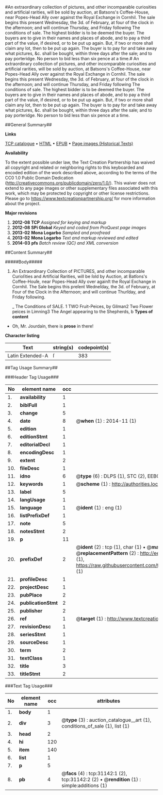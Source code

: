 #An extraordinary collection of pictures, and other incomparable curiosities and artificial rarities, will be sold by auction, at Batsons's Coffee-House, near Popes-Head Ally over against the Royal Exchange in Cornhil. The sale begins this present Wednesday, the 3d. of February, at four of the clock in the afternoon; and will continue Thursday, and Friday following The conditions of sale. The highest bidder is to be deemed the buyer. The buyers are to give in their names and places of abode, and to pay a third part of the value, if desired, or to be put up again. But, if two or more shall claim any lot, then to be put up again. The buyer is to pay for and take away what pictures, &c. shall be bought, within three days after the sale; and to pay porteridge. No person to bid less than six pence at a time.#
An extraordinary collection of pictures, and other incomparable curiosities and artificial rarities, will be sold by auction, at Batsons's Coffee-House, near Popes-Head Ally over against the Royal Exchange in Cornhil. The sale begins this present Wednesday, the 3d. of February, at four of the clock in the afternoon; and will continue Thursday, and Friday following The conditions of sale. The highest bidder is to be deemed the buyer. The buyers are to give in their names and places of abode, and to pay a third part of the value, if desired, or to be put up again. But, if two or more shall claim any lot, then to be put up again. The buyer is to pay for and take away what pictures, &c. shall be bought, within three days after the sale; and to pay porteridge. No person to bid less than six pence at a time.

##General Summary##

**Links**

[TCP catalogue](http://www.ota.ox.ac.uk/tcp/)  • 
[HTML](http://tei.it.ox.ac.uk/tcp/Texts-HTML/free/A39/A39106.html)  • 
[EPUB](http://tei.it.ox.ac.uk/tcp/Texts-EPUB/free/A39/A39106.epub) • 
[Page images (Historical Texts)](https://historicaltexts.jisc.ac.uk/eebo-99826736e)

**Availability**

To the extent possible under law, the Text Creation Partnership has waived all copyright and related or neighboring rights to this keyboarded and encoded edition of the work described above, according to the terms of the CC0 1.0 Public Domain Dedication (http://creativecommons.org/publicdomain/zero/1.0/). This waiver does not extend to any page images or other supplementary files associated with this work, which may be protected by copyright or other license restrictions. Please go to https://www.textcreationpartnership.org/ for more information about the project.

**Major revisions**

1. __2012-08__ __TCP__ *Assigned for keying and markup*
1. __2012-08__ __SPi Global__ *Keyed and coded from ProQuest page images*
1. __2013-02__ __Mona Logarbo__ *Sampled and proofread*
1. __2013-02__ __Mona Logarbo__ *Text and markup reviewed and edited*
1. __2014-03__ __pfs__ *Batch review (QC) and XML conversion*

##Content Summary##

#####Body#####

1. An Extraordinary Collection of PICTURES, and other incomparable Curioſities and Artificial Rarities, will be ſold by Auction, at Batſons's Coffee-Houſe, near Popes-Head Ally over againſt the Royal Exchange in Cornhil. The Sale begins this preſent Wedneſday, the 3d. of February, at Four of the Clock in the Afternoon; and will continue Thurſday, and Friday following.

    _ The Conditions of SALE.
1 TWO Fruit-Peices, by Gilman2 Two Flower peices in Limning3 The Angel appearing to the Shepherds, b
**Types of content**

  * Oh, Mr. Jourdain, there is **prose** in there!

**Character listing**


|Text|string(s)|codepoint(s)|
|---|---|---|
|Latin Extended-A|ſ|383|

##Tag Usage Summary##

###Header Tag Usage###

|No|element name|occ|attributes|
|---|---|---|---|
|1.|__availability__|1||
|2.|__biblFull__|1||
|3.|__change__|5||
|4.|__date__|8| @__when__ (1) : 2014-11 (1)|
|5.|__edition__|1||
|6.|__editionStmt__|1||
|7.|__editorialDecl__|1||
|8.|__encodingDesc__|1||
|9.|__extent__|2||
|10.|__fileDesc__|1||
|11.|__idno__|6| @__type__ (6) : DLPS (1), STC (2), EEBO-CITATION (1), PROQUEST (1), VID (1)|
|12.|__keywords__|1| @__scheme__ (1) : http://authorities.loc.gov/ (1)|
|13.|__label__|5||
|14.|__langUsage__|1||
|15.|__language__|1| @__ident__ (1) : eng (1)|
|16.|__listPrefixDef__|1||
|17.|__note__|5||
|18.|__notesStmt__|2||
|19.|__p__|11||
|20.|__prefixDef__|2| @__ident__ (2) : tcp (1), char (1)  •  @__matchPattern__ (2) : ([0-9\-]+):([0-9IVX]+) (1), (.+) (1)  •  @__replacementPattern__ (2) : http://eebo.chadwyck.com/downloadtiff?vid=$1&page=$2 (1), https://raw.githubusercontent.com/textcreationpartnership/Texts/master/tcpchars.xml#$1 (1)|
|21.|__profileDesc__|1||
|22.|__projectDesc__|1||
|23.|__pubPlace__|2||
|24.|__publicationStmt__|2||
|25.|__publisher__|2||
|26.|__ref__|1| @__target__ (1) : http://www.textcreationpartnership.org/docs/. (1)|
|27.|__revisionDesc__|1||
|28.|__seriesStmt__|1||
|29.|__sourceDesc__|1||
|30.|__term__|2||
|31.|__textClass__|1||
|32.|__title__|3||
|33.|__titleStmt__|2||


###Text Tag Usage###

|No|element name|occ|attributes|
|---|---|---|---|
|1.|__body__|1||
|2.|__div__|3| @__type__ (3) : auction_catalogue__art (1), conditions_of_sale (1), list (1)|
|3.|__head__|2||
|4.|__hi__|120||
|5.|__item__|140||
|6.|__list__|1||
|7.|__p__|5||
|8.|__pb__|4| @__facs__ (4) : tcp:31142:1 (2), tcp:31142:2 (2)  •  @__rendition__ (1) : simple:additions (1)|
